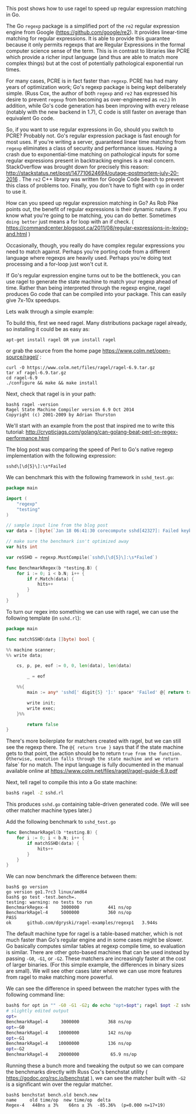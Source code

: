 
This post shows how to use ragel to speed up regular expression matching in Go.

The Go `regexp` package is a simplified port of the `re2` regular expression
engine from Google (https://github.com/google/re2).  It provides linear-time
matching for regular expressions.  It is able to provide this guarantee because
it only permits regexps that are Regular Expressions in the formal computer
science sense of the term. This is in contrast to libraries like PCRE which
provide a richer input language (and thus are able to match more complex
things) but at the cost of potentially pathological exponential run times.

For many cases, PCRE is in fact faster than `regexp`.  PCRE has had many years
of optimization work; Go's regexp package is being kept deliberately simple.
(Russ Cox, the author of both `regexp` and `re2` has expressed his desire to
prevent `regexp` from becoming as over-engineered as `re2`.)  In addition,
while Go's code generation has been improving with every release (notably with
the new backend in 1.7), C code is still faster on average than equivalent Go
code.

So, if you want to use regular expressions in Go, should you switch to PCRE?
Probably not.  Go's regular expression package is fast enough for most uses. If
you're writing a server, guaranteed linear time matching from `regexp`
eliminates a class of security and performance issues.  Having a crash due to
exponential-time matching on pathological inputs for some regular expressions
present in backtracking engines is a real concern.  StackOverflow was brought
down for precisely this reason:
http://stackstatus.net/post/147710624694/outage-postmortem-july-20-2016 . The
`re2` C++ library was written for Google Code Search to prevent this class of
problems too.  Finally, you don't have to fight with `cgo` in order to use it.

How can you speed up regular expression matching in Go? As Rob Pike points out,
the benefit of regular expressions is their dynamic nature.  If you know what
you're going to be matching, you can do better.  Sometimes `doing better` just
means a for loop with an if check. (
https://commandcenter.blogspot.ca/2011/08/regular-expressions-in-lexing-and.html
)

Occasionally, though, you really do have complex regular expressions you need to
match against. Perhaps you're porting code from a different language where
regexps are heavily used.  Perhaps you're doing text processing and a for-loop
just won't cut it.

If Go's regular expression engine turns out to be the bottleneck, you can use
ragel to generate the state machine to match your regexp ahead of time.  Rather
than being interpreted through the regexp engine, ragel produces Go code that
can be compiled into your package.  This can easily give 7x-10x speedups.

Lets walk through a simple example:

To build this, first we need ragel.  Many distributions package ragel already,
so installing it could be as easy as:
```
apt-get install ragel OR yum install ragel
```

or grab the source from the home page https://www.colm.net/open-source/ragel/ :

```
curl -O https://www.colm.net/files/ragel/ragel-6.9.tar.gz
tar xf ragel-6.9.tar.gz 
cd ragel-6.9
./configure && make && make install
```

Next, check that ragel is in your path:

```
bash$ ragel -version
Ragel State Machine Compiler version 6.9 Oct 2014
Copyright (c) 2001-2009 by Adrian Thurston
```

We'll start with an example from the post that inspired me to write this
tutorial: http://crypticjags.com/golang/can-golang-beat-perl-on-regex-performance.html

The blog post was comparing the speed of Perl to Go's native regexp implementation
with the following expression:

`sshd\[\d{5}\]:\s*Failed`

We can benchmark this with the following framework in `sshd_test.go`:

```go
package main

import (
	"regexp"
	"testing"
)

// sample input line from the blog post
var data = []byte(`Jan 18 06:41:30 corecompute sshd[42327]: Failed keyboard-interactive/pam for root from 112.100.68.182 port 48803 ssh2`)

// make sure the benchmark isn't optimized away
var hits int

var reSSHD = regexp.MustCompile(`sshd\[\d{5}\]:\s*Failed`)

func BenchmarkRegex(b *testing.B) {
	for i := 0; i < b.N; i++ {
		if r.Match(data) {
			hits++
		}
	}
}
```

To turn our regex into something we can use with ragel, we can use the
following template (in `sshd.rl`):

```go
package main

func matchSSHD(data []byte) bool {

%% machine scanner;
%% write data;

	cs, p, pe, eof := 0, 0, len(data), len(data)

        _ = eof

	%%{
	    main := any* 'sshd[' digit{5} ']:' space* 'Failed' @{ return true } ;

	    write init;
	    write exec;
	}%%

        return false
}
```

There's more boilerplate for matchers created with ragel, but we can still see
the regexp there.  The `@{ return true }` says that if the state machine gets
to that point, the action should be to return `true from the function.
Otherwise, execution falls through the state machine and we return `false` for
no match.  The input language is fully documented in the manual available
online at https://www.colm.net/files/ragel/ragel-guide-6.9.pdf

Next, tell ragel to compile this into a Go state machine:
```sh
bash$ ragel -Z sshd.rl 
```

This produces `sshd.go` containing table-driven generated code.  (We will see
other matcher machine types later.)

Add the following benchmark to `sshd_test.go`
```go
func BenchmarkRagel(b *testing.B) {
	for i := 0; i < b.N; i++ {
		if matchSSHD(data) {
			hits++
		}
	}
}
```

We can now benchmark the difference between them:
```
bash$ go version
go version go1.7rc3 linux/amd64
bash$ go test -test.bench=.
testing: warning: no tests to run
BenchmarkRegex-4   	 3000000	       441 ns/op
BenchmarkRagel-4   	 5000000	       360 ns/op
PASS
ok  	github.com/dgryski/ragel-examples/regexp1	3.944s
```

The default machine type for ragel is a table-based matcher, which is not much
faster than Go's regular engine and in some cases might be slower.  Go
basically computes similar tables at regexp compile time, so evaluation is
similar.  There are other goto-based machines that can be used instead by
passing `-G0`, `-G1`, or `-G2`.  These matchers are increasingly faster at the
cost of larger binaries. (For this simple example, the differences in binary
sizes are small). We will see other cases later where we can use more features
from ragel to make matching more powerful.

We can see the difference in speed between the matcher types with the following
command line:

```sh
bash$ for opt in "" -G0 -G1 -G2; do echo "opt=$opt"; ragel $opt -Z sshd.rl; go test -test.bench=Ragel; done 
# slightly edited output
opt=
BenchmarkRagel-4   	 3000000	       368 ns/op
opt=-G0
BenchmarkRagel-4   	10000000	       142 ns/op
opt=-G1
BenchmarkRagel-4   	10000000	       136 ns/op
opt=-G2
BenchmarkRagel-4   	20000000	        65.9 ns/op
```

Running these a bunch more and tweaking the output so we can compare the
benchmarks directly with Russ Cox's benchstat utility (
https://godoc.org/rsc.io/benchstat ), we can see the matcher built
with `-G2` is a significant win over the regular matcher.

```
bash$ benchstat bench.old bench.new
name     old time/op  new time/op  delta
Regex-4   448ns ± 3%    66ns ± 3%  -85.36%  (p=0.000 n=17+19)
```
